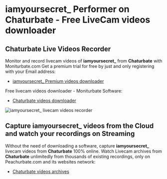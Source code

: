 # iamyoursecret_ Performer on Chaturbate - Free LiveCam videos downloader

## Chaturbate Live Videos Recorder

Monitor and record livecam videos of **iamyoursecret_** from **Chaturbate** with Moniturbate.com
Get a premium trial for free by just and only registering with your Email address:
* [iamyoursecret_ Premium videos downloader](https://moniturbate.com/request-demo-licence-key.html)

Free livecam videos downloader - Moniturbate Software:
* [Chaturbate videos downloader](https://moniturbate.com/moniturbate-download-software.html)

![iamyoursecret_ livecam videos recorder](https://peachurnet.com/templates/moniturbate-software.png)


## Capture iamyoursecret_ videos from the Cloud and watch your recordings on Streaming

Without the need of downloading a software, capture **iamyoursecret_** livecam videos from **Chaturbate** 100% online.
Watch Livecam archives from **Chaturbate** unlimitedly from thousands of existing recordings, only on Peachurbate.com and its websites network:
* [Chaturbate videos archives](https://peachurnet.com/)